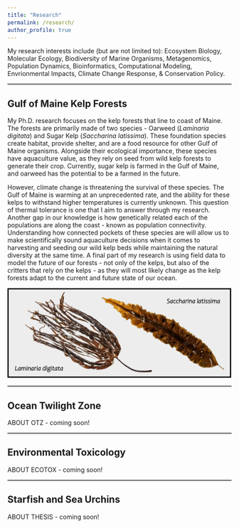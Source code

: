 ```yaml
---
title: "Research"
permalink: /research/
author_profile: true
---
```


My research interests include (but are not limited to): Ecosystem Biology, Molecular Ecology, Biodiversity of Marine Organisms, Metagenomics, Population Dynamics, Bioinformatics, Computational Modeling, Envrionmental Impacts, Climate Change Response, & Conservation Policy.

<hr style="height:3px;border-width:0;color:Grey;background-color:Grey">

## Gulf of Maine Kelp Forests

My Ph.D. research focuses on the kelp forests that line to coast of Maine. The forests are primarily made of two species - Oarweed (*Laminaria digitata*) and Sugar Kelp (*Saccharina latissima*). These foundation species create habitat, provide shelter, and are a food resource for other Gulf of Maine organisms. Alongside their ecological importance, these species have aquaculture value, as they rely on seed from wild kelp forests to generate their crop. Currently, sugar kelp is farmed in the Gulf of Maine, and oarweed has the potential to be a farmed in the future.

However, climate change is threatening the survival of these species. The Gulf of Maine is warming at an unprecedented rate, and the ability for these kelps to withstand higher temperatures is currently unknown. This question of thermal tolerance is one that I aim to answer through my research. Another gap in our knowledge is how genetically related each of the populations are along the coast - known as population connectivity. Understanding how connected pockets of these species are will allow us to make scientifically sound aquaculture decisions when it comes to harvesting and seeding our wild kelp beds while maintaining the natural diversity at the same time. A final part of my research is using field data to model the future of our forests - not only of the kelps, but also of the critters that rely on the kelps - as they will most likely change as the kelp forests adapt to the current and future state of our ocean.

![Kelp.](/images/KelpTypes.jpg)

<hr style="height:3px;border-width:0;color:Grey;background-color:Grey">

## Ocean Twilight Zone

ABOUT OTZ - coming soon!

<hr style="height:3px;border-width:0;color:Grey;background-color:Grey">

## Environmental Toxicology

ABOUT ECOTOX - coming soon!

<hr style="height:3px;border-width:0;color:Grey;background-color:Grey">

## Starfish and Sea Urchins

ABOUT THESIS - coming soon!

